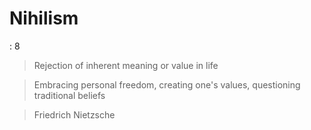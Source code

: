 # Nihilism

: 8

> Rejection of inherent meaning or value in life
> 

> Embracing personal freedom, creating one's values, questioning traditional beliefs
> 

> Friedrich Nietzsche
>